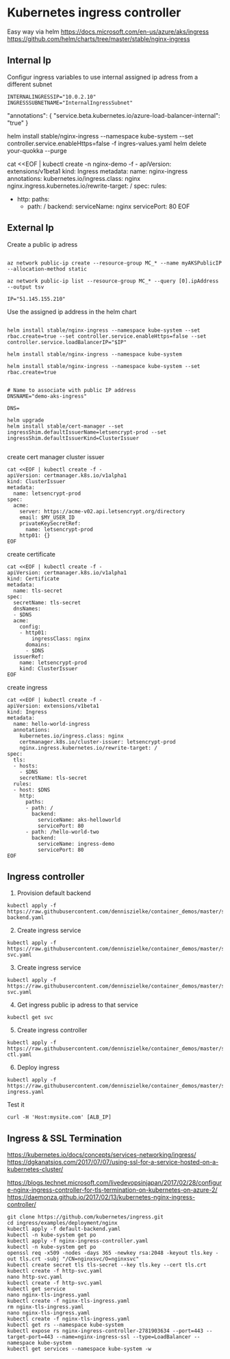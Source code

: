# Kubernetes ingress controller

Easy way via helm
https://docs.microsoft.com/en-us/azure/aks/ingress
https://github.com/helm/charts/tree/master/stable/nginx-ingress

## Internal Ip

Configur ingress variables to use internal assigned ip adress from a different subnet
```
INTERNALINGRESSIP="10.0.2.10"
INGRESSSUBNETNAME="InternalIngressSubnet"
```

 "annotations": {
        "service.beta.kubernetes.io/azure-load-balancer-internal": "true"
    }

helm install stable/nginx-ingress --namespace kube-system --set controller.service.enableHttps=false -f ingres-values.yaml
helm delete your-quokka --purge

cat <<EOF | kubectl create -n nginx-demo -f -
apiVersion: extensions/v1beta1
kind: Ingress
metadata:
  name: nginx-ingress
  annotations:
    kubernetes.io/ingress.class: nginx
    nginx.ingress.kubernetes.io/rewrite-target: /
spec:
  rules:
  - http:
      paths:
      - path: /
        backend:
          serviceName: nginx
          servicePort: 80
EOF

## External Ip

Create a public ip adress
```

az network public-ip create --resource-group MC_* --name myAKSPublicIP --allocation-method static

az network public-ip list --resource-group MC_* --query [0].ipAddress --output tsv

IP="51.145.155.210"
```
Use the assigned ip address in the helm chart

```

helm install stable/nginx-ingress --namespace kube-system --set rbac.create=true --set controller.service.enableHttps=false --set controller.service.loadBalancerIP="$IP" 

helm install stable/nginx-ingress --namespace kube-system

helm install stable/nginx-ingress --namespace kube-system --set rbac.create=true


# Name to associate with public IP address
DNSNAME="demo-aks-ingress"

DNS=

helm upgrade 
helm install stable/cert-manager --set ingressShim.defaultIssuerName=letsencrypt-prod --set ingressShim.defaultIssuerKind=ClusterIssuer


```


create cert manager cluster issuer
```
cat <<EOF | kubectl create -f -
apiVersion: certmanager.k8s.io/v1alpha1
kind: ClusterIssuer
metadata:
  name: letsencrypt-prod
spec:
  acme:
    server: https://acme-v02.api.letsencrypt.org/directory
    email: $MY_USER_ID
    privateKeySecretRef:
      name: letsencrypt-prod
    http01: {}
EOF
```

create certificate

```
cat <<EOF | kubectl create -f -
apiVersion: certmanager.k8s.io/v1alpha1
kind: Certificate
metadata:
  name: tls-secret
spec:
  secretName: tls-secret
  dnsNames:
  - $DNS
  acme:
    config:
    - http01:
        ingressClass: nginx
      domains:
      - $DNS
  issuerRef:
    name: letsencrypt-prod
    kind: ClusterIssuer
EOF
```

create ingress

```
cat <<EOF | kubectl create -f -
apiVersion: extensions/v1beta1
kind: Ingress
metadata:
  name: hello-world-ingress
  annotations:
    kubernetes.io/ingress.class: nginx
    certmanager.k8s.io/cluster-issuer: letsencrypt-prod
    nginx.ingress.kubernetes.io/rewrite-target: /
spec:
  tls:
  - hosts:
    - $DNS
    secretName: tls-secret
  rules:
  - host: $DNS
    http:
      paths:
      - path: /
        backend:
          serviceName: aks-helloworld
          servicePort: 80
      - path: /hello-world-two
        backend:
          serviceName: ingress-demo
          servicePort: 80
EOF
```

## Ingress controller

1. Provision default backend
```
kubectl apply -f https://raw.githubusercontent.com/denniszielke/container_demos/master/services/default-backend.yaml
```
2. Create ingress service
```
kubectl apply -f https://raw.githubusercontent.com/denniszielke/container_demos/master/services/default-svc.yaml
```
3. Create ingress service
```
kubectl apply -f https://raw.githubusercontent.com/denniszielke/container_demos/master/services/ingress-svc.yaml
```
4. Get ingress public ip adress to that service
```
kubectl get svc
```
5. Create ingress controller
```
kubectl apply -f https://raw.githubusercontent.com/denniszielke/container_demos/master/services/ingress-ctl.yaml
```
6. Deploy ingress
```
kubectl apply -f https://raw.githubusercontent.com/denniszielke/container_demos/master/services/color-ingress.yaml
```

Test it
```
curl -H 'Host:mysite.com' [ALB_IP]
```

## Ingress & SSL Termination
https://kubernetes.io/docs/concepts/services-networking/ingress/
https://dgkanatsios.com/2017/07/07/using-ssl-for-a-service-hosted-on-a-kubernetes-cluster/

https://blogs.technet.microsoft.com/livedevopsinjapan/2017/02/28/configure-nginx-ingress-controller-for-tls-termination-on-kubernetes-on-azure-2/
https://daemonza.github.io/2017/02/13/kubernetes-nginx-ingress-controller/

```
git clone https://github.com/kubernetes/ingress.git
cd ingress/examples/deployment/nginx
kubectl apply -f default-backend.yaml
kubectl -n kube-system get po
kubectl apply -f nginx-ingress-controller.yaml
kubectl -n kube-system get po
openssl req -x509 -nodes -days 365 -newkey rsa:2048 -keyout tls.key -out tls.crt -subj "/CN=nginxsvc/O=nginxsvc"
kubectl create secret tls tls-secret --key tls.key --cert tls.crt
kubectl create -f http-svc.yaml
nano http-svc.yaml
kubectl create -f http-svc.yaml
kubectl get service
nano nginx-tls-ingress.yaml
kubectl create -f nginx-tls-ingress.yaml
rm nginx-tls-ingress.yaml
nano nginx-tls-ingress.yaml
kubectl create -f nginx-tls-ingress.yaml
kubectl get rs --namespace kube-system
kubectl expose rs nginx-ingress-controller-2781903634 --port=443 --target-port=443 --name=nginx-ingress-ssl --type=LoadBalancer --namespace kube-system
kubectl get services --namespace kube-system -w
```
